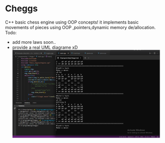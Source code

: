 # Cheggs
C++ basic chess engine using OOP concepts!
it implements basic movements of pieces using OOP ,pointers,dynamic memory de/allocation.
Todo:
 - add more laws soon..
 - provide a real UML diagrame xD
![.](https://github.com/Mahmoussam/Cheggs/blob/master/sc.png)
